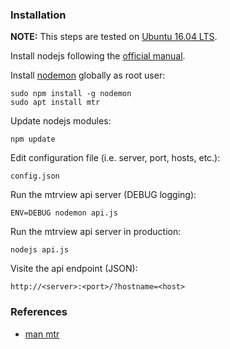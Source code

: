 ### Installation

**NOTE:** This steps are tested on [Ubuntu 16.04 LTS](http://releases.ubuntu.com/16.04/).

Install nodejs following the [official manual](https://github.com/nodesource/distributions/blob/master/README.md).

Install [nodemon](https://www.npmjs.com/package/nodemon) globally as root user:
```
sudo npm install -g nodemon
sudo apt install mtr
```

Update nodejs modules:
```
npm update
```

Edit configuration file (i.e. server, port, hosts, etc.):
```
config.json
```

Run the mtrview api server (DEBUG logging):
```
ENV=DEBUG nodemon api.js
```

Run the mtrview api server in production:
```
nodejs api.js
```

Visite the api endpoint (JSON):
```
http://<server>:<port>/?hostname=<host>
```

### References
* [man mtr](https://linux.die.net/man/8/mtr)